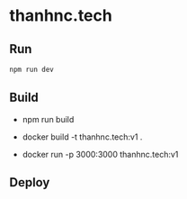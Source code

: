 # thanhnc.tech

## Run

```bash
npm run dev
```

## Build

- npm run build

- docker build -t thanhnc.tech:v1 .

- docker run -p 3000:3000 thanhnc.tech:v1

## Deploy
